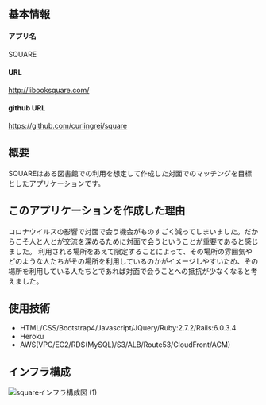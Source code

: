 ## 基本情報

#### アプリ名
SQUARE

#### URL
http://libooksquare.com/

#### github URL
https://github.com/curlingrei/square


## 概要
SQUAREはある図書館での利用を想定して作成した対面でのマッチングを目標としたアプリケーションです。

## このアプリケーションを作成した理由
コロナウイルスの影響で対面で会う機会がものすごく減ってしまいました。だからこそ人と人とが交流を深めるために対面で会うということが重要であると感じました。
利用される場所をあえて限定することによって、その場所の雰囲気やどのような人たちがその場所を利用しているのかがイメージしやすいため、その場所を利用している人たちとであれば対面で会うことへの抵抗が少なくなると考えました。

## 使用技術

* HTML/CSS/Bootstrap4/Javascript/JQuery/Ruby:2.7.2/Rails:6.0.3.4
* Heroku
* AWS(VPC/EC2/RDS(MySQL)/S3/ALB/Route53/CloudFront/ACM)

## インフラ構成

![squareインフラ構成図 (1)](https://user-images.githubusercontent.com/45198828/103650171-f8a82f00-4fa2-11eb-9f81-4643f71a6a83.png)

